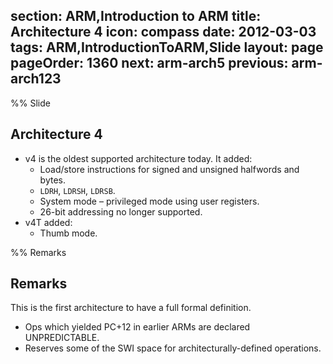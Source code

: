 section: ARM,Introduction to ARM
title: Architecture 4
icon: compass
date: 2012-03-03
tags: ARM,IntroductionToARM,Slide
layout: page
pageOrder: 1360
next: arm-arch5
previous: arm-arch123
----

%% Slide

## Architecture 4

* v4 is the oldest supported architecture today. It added:
  * Load/store instructions for signed and unsigned halfwords and bytes.
  * `LDRH`, `LDRSH`, `LDRSB`.
  * System mode – privileged mode using user registers.
  * 26-bit addressing no longer supported.
* v4T added:
  * Thumb mode.

%% Remarks

## Remarks

This is the first architecture to have a full formal definition.

* Ops which yielded PC+12 in earlier ARMs are declared UNPREDICTABLE.
* Reserves some of the SWI space for architecturally-defined operations.
